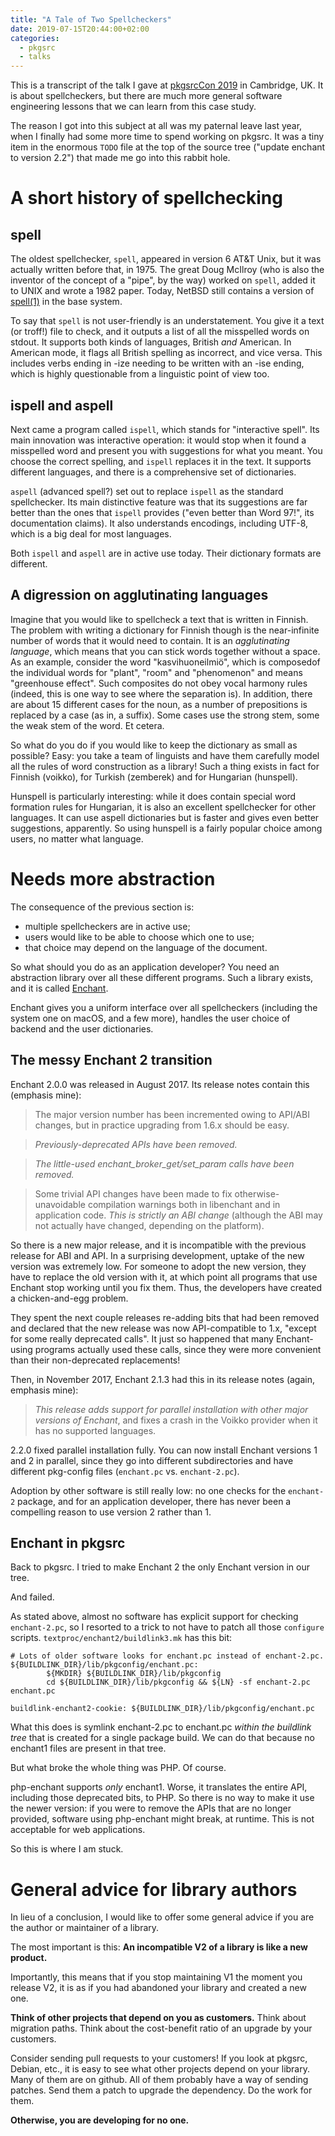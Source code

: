 ```yaml
---
title: "A Tale of Two Spellcheckers"
date: 2019-07-15T20:44:00+02:00
categories:
  - pkgsrc
  - talks
---
```


This is a transcript of the talk I gave at [pkgsrcCon 2019] in Cambridge, UK. It
is about spellcheckers, but there are much more general software engineering
lessons that we can learn from this case study.

The reason I got into this subject at all was my paternal leave last year, when
I finally had some more time to spend working on pkgsrc. It was a tiny item in
the enormous `TODO` file at the top of the source tree ("update enchant to
version 2.2") that made me go into this rabbit hole.

# A short history of spellchecking

## spell

The oldest spellchecker, `spell`, appeared in version 6 AT&T Unix, but it was
actually written before that, in 1975. The great Doug McIlroy (who is also the
inventor of the concept of a "pipe", by the way) worked on `spell`, added it to
UNIX and wrote a 1982 paper. Today, NetBSD still contains a version of
[spell(1)] in the base system.

To say that `spell` is not user-friendly is an understatement. You give it a
text (or troff!) file to check, and it outputs a list of all the misspelled
words on stdout. It supports both kinds of languages, British *and* American.
In American mode, it flags all British spelling as incorrect, and vice versa.
This includes verbs ending in -ize needing to be written with an -ise ending,
which is highly questionable from a linguistic point of view too.

## ispell and aspell

Next came a program called `ispell`, which stands for "interactive spell". Its
main innovation was interactive operation: it would stop when it found a
misspelled word and present you with suggestions for what you meant. You choose
the correct spelling, and `ispell` replaces it in the text. It supports
different languages, and there is a comprehensive set of dictionaries.

`aspell` (advanced spell?) set out to replace `ispell` as the standard
spellchecker. Its main distinctive feature was that its suggestions are far
better than the ones that `ispell` provides ("even better than Word 97!", its
documentation claims). It also understands encodings, including UTF-8, which is
a big deal for most languages.

Both `ispell` and `aspell` are in active use today. Their dictionary formats are
different.

## A digression on agglutinating languages

Imagine that you would like to spellcheck a text that is written in Finnish. The
problem with writing a dictionary for Finnish though is the near-infinite number
of words that it would need to contain. It is an *agglutinating language*, which
means that you can stick words together without a space. As an example, consider
the word "kasvihuoneilmiö", which is composedof the individual words for
"plant", "room" and "phenomenon" and means "greenhouse effect". Such composites
do not obey vocal harmony rules (indeed, this is one way to see where the
separation is). In addition, there are about 15 different cases for the noun,
as a number of prepositions is replaced by a case (as in, a suffix). Some cases
use the strong stem, some the weak stem of the word. Et cetera.

So what do you do if you would like to keep the dictionary as small as possible?
Easy: you take a team of linguists and have them carefully model all the rules
of word construction as a library! Such a thing exists in fact for Finnish
(voikko), for Turkish (zemberek) and for Hungarian (hunspell).

Hunspell is particularly interesting: while it does contain special word
formation rules for Hungarian, it is also an excellent spellchecker for other
languages. It can use aspell dictionaries but is faster and gives even better
suggestions, apparently. So using hunspell is a fairly popular choice among
users, no matter what language.

# Needs more abstraction

The consequence of the previous section is:

* multiple spellcheckers are in active use;
* users would like to be able to choose which one to use;
* that choice may depend on the language of the document.

So what should you do as an application developer? You need an abstraction
library over all these different programs. Such a library exists, and it is
called [Enchant].

Enchant gives you a uniform interface over all spellcheckers (including the
system one on macOS, and a few more), handles the user choice of backend and the
user dictionaries.

## The messy Enchant 2 transition

Enchant 2.0.0 was released in August 2017. Its release notes contain this
(emphasis mine):

> The major version number has been incremented owing to API/ABI changes, but
> in practice upgrading from 1.6.x should be easy.

> *Previously-deprecated APIs have been removed.*

> *The little-used enchant_broker_get/set_param calls have been removed.*

> Some trivial API changes have been made to fix otherwise-unavoidable
> compilation warnings both in libenchant and in application code. *This is
> strictly an ABI change* (although the ABI may not actually have changed,
> depending on the platform).

So there is a new major release, and it is incompatible with the previous
release for ABI and API. In a surprising development, uptake of the new version
was extremely low. For someone to adopt the new version, they have to replace
the old version with it, at which point all programs that use Enchant stop
working until you fix them. Thus, the developers have created a chicken-and-egg
problem.

They spent the next couple releases re-adding bits that had been removed and
declared that the new release was now API-compatible to 1.x, "except for some
really deprecated calls". It just so happened that many Enchant-using programs
actually used these calls, since they were more convenient than their
non-deprecated replacements!

Then, in November 2017, Enchant 2.1.3 had this in its release notes (again,
emphasis mine):

> *This release adds support for parallel installation with other major
> versions of Enchant*, and fixes a crash in the Voikko provider when it has no
> supported languages.

2.2.0 fixed parallel installation fully. You can now install Enchant versions 1
and 2 in parallel, since they go into different subdirectories and have
different pkg-config files (`enchant.pc` vs. `enchant-2.pc`).

Adoption by other software is still really low: no one checks for the
`enchant-2` package, and for an application developer, there has never been a
compelling reason to use version 2 rather than 1.

## Enchant in pkgsrc

Back to pkgsrc. I tried to make Enchant 2 the only Enchant version in our tree.

And failed.

As stated above, almost no software has explicit support for checking
`enchant-2.pc`, so I resorted to a trick to not have to patch all those
`configure` scripts. `textproc/enchant2/buildlink3.mk` has this bit:

```
# Lots of older software looks for enchant.pc instead of enchant-2.pc.
${BUILDLINK_DIR}/lib/pkgconfig/enchant.pc:
        ${MKDIR} ${BUILDLINK_DIR}/lib/pkgconfig
        cd ${BUILDLINK_DIR}/lib/pkgconfig && ${LN} -sf enchant-2.pc enchant.pc

buildlink-enchant2-cookie: ${BUILDLINK_DIR}/lib/pkgconfig/enchant.pc
```

What this does is symlink enchant-2.pc to enchant.pc *within the buildlink tree*
that is created for a single package build. We can do that because no enchant1
files are present in that tree.

But what broke the whole thing was PHP. Of course.

php-enchant supports *only* enchant1. Worse, it translates the entire API,
including those deprecated bits, to PHP. So there is no way to make it use the
newer version: if you were to remove the APIs that are no longer provided,
software using php-enchant might break, at runtime. This is not acceptable for
web applications.

So this is where I am stuck.

# General advice for library authors

In lieu of a conclusion, I would like to offer some general advice if you are
the author or maintainer of a library.

The most important is this: **An incompatible V2 of a library is like a new
product.**

Importantly, this means that if you stop maintaining V1 the moment you release
V2, it is as if you had abandoned your library and created a new one.

**Think of other projects that depend on you as customers.** Think about
migration paths. Think about the cost-benefit ratio of an upgrade by your
customers.

Consider sending pull requests to your customers! If you look at pkgsrc, Debian,
etc., it is easy to see what other projects depend on your library. Many of them
are on github. All of them probably have a way of sending patches. Send them a
patch to upgrade the dependency. Do the work for them.

**Otherwise, you are developing for no one.**


[pkgsrcCon 2019]: https://pkgsrc.org/pkgsrcCon/2019/
[spell(1)]: https://man-k.org/spell.1
[Enchant]: https://github.com/AbiWord/enchant
